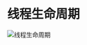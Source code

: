 # 线程生命周期

![线程生命周期](http://sjluyi7xe.hd-bkt.clouddn.com/typora/%E7%BA%BF%E7%A8%8B%E7%94%9F%E5%91%BD%E5%91%A8%E6%9C%9F.png)